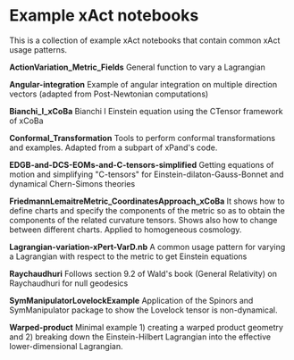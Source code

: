 Example xAct notebooks
========

This is a collection of example xAct notebooks that contain common xAct usage patterns.

**ActionVariation_Metric_Fields**
General function to vary a Lagrangian


**Angular-integration**
Example of angular integration on multiple direction vectors (adapted from Post-Newtonian computations)


**Bianchi_I_xCoBa**
Bianchi I Einstein equation using the CTensor framework of xCoBa


**Conformal_Transformation**
Tools to perform conformal transformations and examples. Adapted from a subpart of xPand's code.

**EDGB-and-DCS-EOMs-and-C-tensors-simplified**
Getting equations of motion and simplifying "C-tensors" for Einstein-dilaton-Gauss-Bonnet and dynamical Chern-Simons theories


**FriedmannLemaitreMetric_CoordinatesApproach_xCoBa**
It shows how to define charts and specify the components of the metric so as to obtain the components of the related curvature tensors. Shows also how to change between different charts. Applied to homogeneous cosmology.


**Lagrangian-variation-xPert-VarD.nb**
A common usage pattern for varying a Lagrangian with respect to the metric to get Einstein equations


**Raychaudhuri**
Follows section 9.2 of Wald's book (General Relativity) on Raychaudhuri for null geodesics


**SymManipulatorLovelockExample**
Application of the Spinors and SymManipulator package to show the Lovelock tensor is non-dynamical.


**Warped-product**
Minimal example 1) creating a warped product geometry and 2) breaking down the Einstein-Hilbert Lagrangian into the effective lower-dimensional Lagrangian.